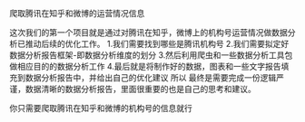 爬取腾讯在知乎和微博的运营情况信息

这次我们的第一个项目就是通过对腾讯在知乎，微博上的机构号运营情况做数据分析已推动后续的优化工作。
1.我们需要找到哪些是腾讯机构号
2.我们需要拟定好数据分析报告框架-即数据分析维度的划分
3.然后利用爬虫和一些数据分析工具包做相应目的的数据分析工作
4.最后就是将制作好的数据，图表和一些文字报告填充到数据分析报告中，并给出自己的优化建议
所以 最终是需要完成一份逻辑严谨，数据清晰的数据分析报告，里面很重要的也是自己的思考和建议。

你只需要爬取腾讯在知乎和微博的机构号的信息就行